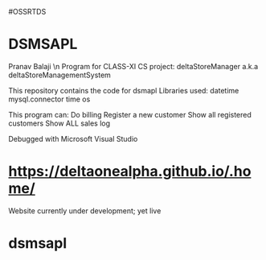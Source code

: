 #OSSRTDS
# DSMSAPL
Pranav Balaji \n
Program for CLASS-XI CS project: deltaStoreManager a.k.a deltaStoreManagementSystem

This repository contains the code for dsmapl Libraries used:
  datetime
  mysql.connector 
  time 
  os

This program can:
  Do billing
  Register a new customer
  Show all registered customers
  Show ALL sales log

Debugged with Microsoft Visual Studio

# https://deltaonealpha.github.io/.home/
Website currently under development; yet live

# dsmsapl
